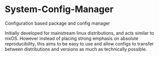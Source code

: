 # System-Config-Manager
Configuration based package and config manager

Initially developed for mainstream linux distributions, and acts similar to nixOS.
However instead of placing strong emphasis on absolute reproducibility, this aims to be easy to use and allow configs to transfer between distributions and versions as much as technically possible.


